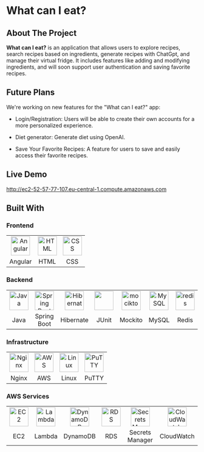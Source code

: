 # What can I eat?

## About The Project
**What can I eat?** is an application that allows users to explore recipes, search recipes based on ingredients, generate recipes with ChatGpt, and manage their virtual fridge. It includes features like adding and modifying ingredients, and will soon support user authentication and saving favorite recipes.



## Future Plans
We're working on new features for the "What can I eat?" app:

- Login/Registration: Users will be able to create their own accounts for a more personalized experience.

- Diet generator: Generate diet using OpenAI.

- Save Your Favorite Recipes: A feature for users to save and easily access their favorite recipes.





## Live Demo
http://ec2-52-57-77-107.eu-central-1.compute.amazonaws.com





## Built With

### Frontend
<div>
	<table>
		<tr>
      <td align="center"><img width="50" src="https://user-images.githubusercontent.com/25181517/183890595-779a7e64-3f43-4634-bad2-eceef4e80268.png" alt="Angular" title="Angular"/></td>
			<td align="center"><img width="50" src="https://user-images.githubusercontent.com/25181517/192158954-f88b5814-d510-4564-b285-dff7d6400dad.png" alt="HTML" title="HTML"/></td>
			<td align="center"><img width="50" src="https://user-images.githubusercontent.com/25181517/183898674-75a4a1b1-f960-4ea9-abcb-637170a00a75.png" alt="CSS" title="CSS"/></td>
		</tr>
    <tr>
      <td align="center">Angular</td>
      <td align="center">HTML</td>
      <td align="center">CSS</td>
    </tr>
	</table>
</div>

### Backend
<div >
	<table>
		<tr>
			<td align="center"><img width="50" src="https://user-images.githubusercontent.com/25181517/117201156-9a724800-adec-11eb-9a9d-3cd0f67da4bc.png" alt="Java" title="Java"/></td>
			<td align="center"><img width="50" src="https://user-images.githubusercontent.com/25181517/183891303-41f257f8-6b3d-487c-aa56-c497b880d0fb.png" alt="Spring Boot" title="Spring Boot"/></td>
			<td align="center"><img width="50" src="https://user-images.githubusercontent.com/25181517/117207493-49665200-adf4-11eb-808e-a9c0fcc2a0a0.png" alt="Hibernate" title="Hibernate"/></td>
			<td align="center"><img width="50" src="https://user-images.githubusercontent.com/25181517/117533873-484d4480-afef-11eb-9fad-67c8605e3592.png"/></td>
			<td align="center"><img width="50" src="https://user-images.githubusercontent.com/25181517/183892181-ad32b69e-3603-418c-b8e7-99e976c2a784.png" alt="mocikto" title="mocikto"/></td>
			<td align="center"><img width="50" src="https://user-images.githubusercontent.com/25181517/183896128-ec99105a-ec1a-4d85-b08b-1aa1620b2046.png" alt="MySQL" title="MySQL"/></td>
			<td align="center"><img width="50" src="https://user-images.githubusercontent.com/25181517/182884894-d3fa6ee0-f2b4-4960-9961-64740f533f2a.png" alt="redis" title="redis"/></td>
		</tr>
    <tr>
      <td align="center">Java</td>
      <td align="center">Spring Boot</td>
      <td align="center">Hibernate</td>
      <td align="center">JUnit</td>
      <td align="center">Mockito</td>
      <td align="center">MySQL</td>
      <td align="center">Redis</td>
    </tr>
	</table>
</div>

### Infrastructure
<div >
	<table>
		<tr>
			<td align="center"><img width="50" src="https://user-images.githubusercontent.com/25181517/183345125-9a7cd2e6-6ad6-436f-8490-44c903bef84c.png" alt="Nginx" title="Nginx"/></td>
			<td align="center"><img width="50" src="https://user-images.githubusercontent.com/25181517/183896132-54262f2e-6d98-41e3-8888-e40ab5a17326.png" alt="AWS" title="AWS"/></td>
			<td align="center"><img width="50" src="https://github.com/marwin1991/profile-technology-icons/assets/76662862/2481dc48-be6b-4ebb-9e8c-3b957efe69fa" alt="Linux" title="Linux"/></td>
      			<td align="center"><img width="50" src="https://upload.wikimedia.org/wikipedia/commons/thumb/e/e7/PuTTY_Icon.svg/800px-PuTTY_Icon.svg.png" alt="PuTTY" title="PuTTY"/></td>
		</tr>
    <tr>
      <td align="center">Nginx</td>
      <td align="center">AWS</td>
      <td align="center">Linux</td>
      <td align="center">PuTTY</td>
    </tr>
	</table>
</div>

### AWS Services

<div >
	<table>
		<tr>
			<td align="center"><img width="50" src="https://github.com/WhatCanIEatOrganization/WhatCanIEat/assets/98315290/96cab7f9-17e4-4ecb-84b7-5d25c579bc68" alt="EC2" title="EC2"/></td>
			<td align="center"><img width="50" src="https://github.com/WhatCanIEatOrganization/WhatCanIEat/assets/98315290/6e70be82-3716-44e1-af90-18c745931457" alt="Lambda" title="Lambda"/></td>
			<td align="center"><img width="50" src="https://github.com/WhatCanIEatOrganization/WhatCanIEat/assets/98315290/ba84c5b5-a197-40a4-98d1-f6ba1d2b12db" alt="DynamoDB" title="DynamoDB"/></td>
      			<td align="center"><img width="50" src="https://github.com/WhatCanIEatOrganization/WhatCanIEat/assets/98315290/4b3f2818-3359-411f-8a8a-fd7fb75a7930" alt="RDS" title="RDS"/></td>
      			<td align="center"><img width="50" src="https://github.com/WhatCanIEatOrganization/WhatCanIEat/assets/98315290/1ceffaed-2808-4951-a067-dd6cbc6c0eff" alt="Secrets Manager" title="Secrets Manager"/></td>
      			<td align="center"><img width="50" src="https://github.com/WhatCanIEatOrganization/WhatCanIEat/assets/98315290/7952d844-ef28-4d0c-a8a2-83f79a88a34a" alt="CloudWatch" title="CloudWatch"/></td>
		</tr>
    <tr>
      <td align="center">EC2</td>
      <td align="center">Lambda</td>
      <td align="center">DynamoDB</td>
      <td align="center">RDS</td>
      <td align="center">Secrets Manager</td>
      <td align="center">CloudWatch</td>
    </tr>
	</table>
</div>





